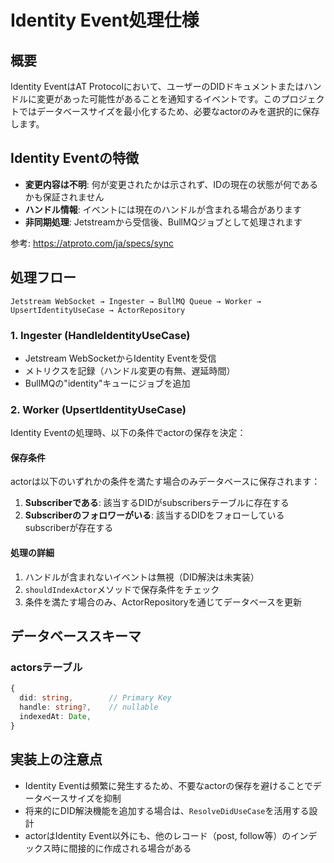 # Identity Event処理仕様

## 概要

Identity EventはAT Protocolにおいて、ユーザーのDIDドキュメントまたはハンドルに変更があった可能性があることを通知するイベントです。このプロジェクトではデータベースサイズを最小化するため、必要なactorのみを選択的に保存します。

## Identity Eventの特徴

- **変更内容は不明**: 何が変更されたかは示されず、IDの現在の状態が何であるかも保証されません
- **ハンドル情報**: イベントには現在のハンドルが含まれる場合があります
- **非同期処理**: Jetstreamから受信後、BullMQジョブとして処理されます

参考: https://atproto.com/ja/specs/sync

## 処理フロー

```
Jetstream WebSocket → Ingester → BullMQ Queue → Worker → UpsertIdentityUseCase → ActorRepository
```

### 1. Ingester (HandleIdentityUseCase)

- Jetstream WebSocketからIdentity Eventを受信
- メトリクスを記録（ハンドル変更の有無、遅延時間）
- BullMQの"identity"キューにジョブを追加

### 2. Worker (UpsertIdentityUseCase)

Identity Eventの処理時、以下の条件でactorの保存を決定：

#### 保存条件

actorは以下のいずれかの条件を満たす場合のみデータベースに保存されます：

1. **Subscriberである**: 該当するDIDがsubscribersテーブルに存在する
2. **Subscriberのフォロワーがいる**: 該当するDIDをフォローしているsubscriberが存在する

#### 処理の詳細

1. ハンドルが含まれないイベントは無視（DID解決は未実装）
2. `shouldIndexActor`メソッドで保存条件をチェック
3. 条件を満たす場合のみ、ActorRepositoryを通じてデータベースを更新

## データベーススキーマ

### actorsテーブル

```typescript
{
  did: string,        // Primary Key
  handle: string?,    // nullable
  indexedAt: Date,
}
```

## 実装上の注意点

- Identity Eventは頻繁に発生するため、不要なactorの保存を避けることでデータベースサイズを抑制
- 将来的にDID解決機能を追加する場合は、`ResolveDidUseCase`を活用する設計
- actorはIdentity Event以外にも、他のレコード（post, follow等）のインデックス時に間接的に作成される場合がある
